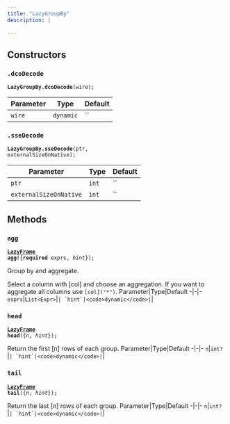 ```yaml
---
title: "LazyGroupBy"
description: |
  
---
```




## Constructors
### `.dcoDecode`
<code><strong>LazyGroupBy.dcoDecode</strong>(wire);</code>


Parameter|Type|Default
-|-|-
`wire`|<code>dynamic</code>|``|


### `.sseDecode`
<code><strong>LazyGroupBy.sseDecode</strong>(ptr, externalSizeOnNative);</code>


Parameter|Type|Default
-|-|-
`ptr`|<code>int</code>|``|
`externalSizeOnNative`|<code>int</code>|``|


## Methods
### `agg`
<code><strong>[LazyFrame] agg</strong>({<strong>required</strong> exprs, <i>hint</i>});</code>

 Group by and aggregate.

 Select a column with [col] and choose an aggregation. If you want to aggregate all columns
 use <code>[col]\("*")</code>.
Parameter|Type|Default
-|-|-
`exprs`|<code>List\<Expr></code>|``|
`hint`|<code>dynamic</code>|``|


### `head`
<code><strong>[LazyFrame] head</strong>({<i>n</i>, <i>hint</i>});</code>

 Return the first [n] rows of each group.
Parameter|Type|Default
-|-|-
`n`|<code>int?</code>|``|
`hint`|<code>dynamic</code>|``|


### `tail`
<code><strong>[LazyFrame] tail</strong>({<i>n</i>, <i>hint</i>});</code>

 Return the last [n] rows of each group.
Parameter|Type|Default
-|-|-
`n`|<code>int?</code>|``|
`hint`|<code>dynamic</code>|``|



[dynamic]: #
[LazyFrame]: /reference/classes/lazyframe